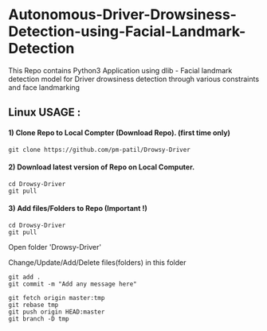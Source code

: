 # Autonomous-Driver-Drowsiness-Detection-using-Facial-Landmark-Detection
This Repo contains Python3 Application using dlib - Facial landmark detection model for Driver drowsiness detection through various constraints and face landmarking 


## Linux USAGE : 
#### 1) Clone Repo to Local Compter (Download Repo). (first time only)
```
git clone https://github.com/pm-patil/Drowsy-Driver   
```
#### 2) Download latest version of Repo on Local Computer. 
```
cd Drowsy-Driver
git pull
```
#### 3) Add files/Folders to Repo (Important !)
```
cd Drowsy-Driver
git pull
```
   Open folder 'Drowsy-Driver'
   
   Change/Update/Add/Delete files(folders) in this folder

```
git add .
git commit -m "Add any message here"
```
```
git fetch origin master:tmp
git rebase tmp
git push origin HEAD:master
git branch -D tmp
```
